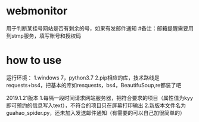 # webmonitor
用于判断某挂号网站是否有剩余的号，如果有发邮件通知
#备注：邮箱提醒需要用到stmp服务，填写账号和授权码

# how to use
运行环境：
1.windows 7，python3.7
2.pip相应的库，技术路线是requests+bs4，把基本的库如resquests，bs4，BeautifuSoup,re都装了吧

2019.1.21版本
1.每隔一段时间请求网站服务器，把符合要求的项目（属性值为kyy即可预约的信息写入text），不符合的项目只在屏幕打印输出
2.新版本文件名为guahao_spider.py，还未加入发送邮件通知（有需要的可以自己加很简单的）
